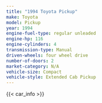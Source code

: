 ```yaml
---
title: "1994 Toyota Pickup"
make: Toyota
model: Pickup
year: 1994
engine-fuel-type: regular unleaded
engine-hp: 116
engine-cylinders: 4
transmission-type: Manual
driven-wheels: four wheel drive
number-of-doors: 2
market-category: N/A
vehicle-size: Compact
vehicle-style: Extended Cab Pickup
---
```


{{< car_info >}}
